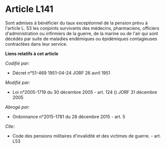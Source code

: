 # Article L141

Sont admises à bénéficier du taux exceptionnel de la pension prévu à l'article L. 53 les conjoints survivants des médecins,
pharmaciens, officiers d'administration ou infirmiers de la guerre, de la marine ou de l'air qui sont décédés par suite de
maladies endémiques ou épidémiques contagieuses contractées dans leur service.

**Liens relatifs à cet article**

_Codifié par_:

  - Décret n°51-469 1951-04-24 JORF 26 avril 1951

_Modifié par_:

  - Loi n°2005-1719 du 30 décembre 2005 - art. 124 () JORF 31 décembre 2005

_Abrogé par_:

  - Ordonnance n°2015-1781 du 28 décembre 2015 - art. 5

_Cite_:

  - Code des pensions militaires d'invalidité et des victimes de guerre. - art. L53
